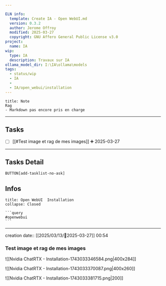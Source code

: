 ```yaml
---

ELN info:
  template: Create IA - Open WebUI.md
  version: 0.3.2
  author: Jerome Offroy
  modified: 2025-03-27
  copyright: GNU Affero General Public License v3.0
project:
  name: IA
wip:
  type: IA
  description: Travaux sur IA
ollama_model_dir: I:\IA\ollama\models
tags:
  - status/wip
  - IA
  - 
  - IA/open_webui/installation
---
```



````ad-failure
title: Note
Rag 
- Markdown pas encore pris en charge

````



---
## Tasks
- [ ] [[#Test image  et rag de mes images]] ➕ 2025-03-27


---
## Tasks Detail



`BUTTON[add-tasklist-no-ask]`



## Infos

````ad-tip
title: Open WebUI  Installation
collapse: Closed

```query
#openwebui
```
````

---
creation date:: [[2025/03/13/📒2025-03-27]]  00:54






### Test image  et rag de mes images

![[Nvidia ChatRTX -  Installation-1743033346584.png|400x284]]

![[Nvidia ChatRTX -  Installation-1743033370087.png|400x260]]

![[Nvidia ChatRTX -  Installation-1743033381715.png|200]]

